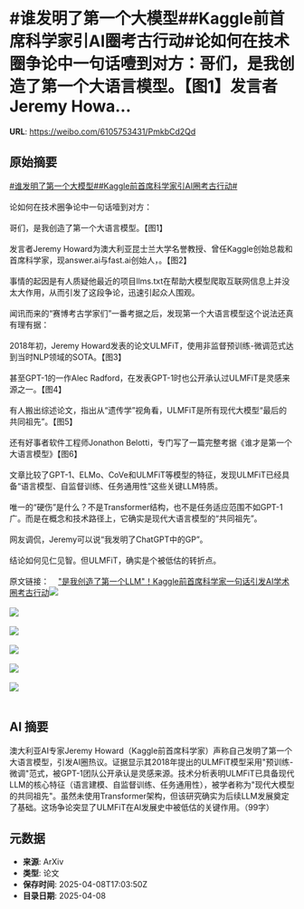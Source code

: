 # #谁发明了第一个大模型##Kaggle前首席科学家引AI圈考古行动#论如何在技术圈争论中一句话噎到对方：哥们，是我创造了第一个大语言模型。【图1】发言者Jeremy Howa...

**URL**: https://weibo.com/6105753431/PmkbCd2Qd

## 原始摘要

<a href="https://m.weibo.cn/search?containerid=231522type%3D1%26t%3D10%26q%3D%23%E8%B0%81%E5%8F%91%E6%98%8E%E4%BA%86%E7%AC%AC%E4%B8%80%E4%B8%AA%E5%A4%A7%E6%A8%A1%E5%9E%8B%23&amp;extparam=%23%E8%B0%81%E5%8F%91%E6%98%8E%E4%BA%86%E7%AC%AC%E4%B8%80%E4%B8%AA%E5%A4%A7%E6%A8%A1%E5%9E%8B%23" data-hide=""><span class="surl-text">#谁发明了第一个大模型#</span></a><a href="https://m.weibo.cn/search?containerid=231522type%3D1%26t%3D10%26q%3D%23Kaggle%E5%89%8D%E9%A6%96%E5%B8%AD%E7%A7%91%E5%AD%A6%E5%AE%B6%E5%BC%95AI%E5%9C%88%E8%80%83%E5%8F%A4%E8%A1%8C%E5%8A%A8%23&amp;extparam=%23Kaggle%E5%89%8D%E9%A6%96%E5%B8%AD%E7%A7%91%E5%AD%A6%E5%AE%B6%E5%BC%95AI%E5%9C%88%E8%80%83%E5%8F%A4%E8%A1%8C%E5%8A%A8%23" data-hide=""><span class="surl-text">#Kaggle前首席科学家引AI圈考古行动#</span></a><br><br>论如何在技术圈争论中一句话噎到对方：<br><br>哥们，是我创造了第一个大语言模型。【图1】<br><br>发言者Jeremy Howard为澳大利亚昆士兰大学名誉教授、曾任Kaggle创始总裁和首席科学家，现answer.ai与fast.ai创始人，。【图2】<br><br>事情的起因是有人质疑他最近的项目llms.txt在帮助大模型爬取互联网信息上并没太大作用，从而引发了这段争论，迅速引起众人围观。<br><br>闻讯而来的“赛博考古学家们”一番考据之后，发现第一个大语言模型这个说法还真有理有据：<br><br>2018年初，Jeremy Howard发表的论文ULMFiT，使用非监督预训练-微调范式达到当时NLP领域的SOTA。【图3】<br><br>甚至GPT-1的一作Alec Radford，在发表GPT-1时也公开承认过ULMFiT是灵感来源之一。【图4】<br><br>有人搬出综述论文，指出从“遗传学”视角看，ULMFiT是所有现代大模型“最后的共同祖先”。【图5】<br><br>还有好事者软件工程师Jonathon Belotti，专门写了一篇完整考据《谁才是第一个大语言模型》【图6】<br><br>文章比较了GPT-1、ELMo、CoVe和ULMFiT等模型的特征，发现ULMFiT已经具备“语言模型、自监督训练、任务通用性”这些关键LLM特质。<br><br>唯一的“硬伤”是什么？不是Transformer结构，也不是任务适应范围不如GPT-1广。而是在概念和技术路径上，它确实是现代大语言模型的“共同祖先”。<br><br>网友调侃，Jeremy可以说“我发明了ChatGPT中的GP”。<br><br>结论如何见仁见智。但ULMFiT，确实是个被低估的转折点。<br><br>原文链接：<a href="https://weibo.cn/sinaurl?u=https%3A%2F%2Fmp.weixin.qq.com%2Fs%2FO03Og634ldDylcRKOQy-8g" data-hide=""><span class="url-icon"><img style="width: 1rem;height: 1rem" src="https://h5.sinaimg.cn/upload/2015/09/25/3/timeline_card_small_web_default.png" referrerpolicy="no-referrer"></span><span class="surl-text">"是我创造了第一个LLM"！Kaggle前首席科学家一句话引发AI学术圈考古行动</span></a><img style="" src="https://tvax2.sinaimg.cn/large/006Fd7o3gy1i09irckh6uj30w00bu76x.jpg" referrerpolicy="no-referrer"><br><br><img style="" src="https://tvax4.sinaimg.cn/large/006Fd7o3gy1i09irvsvhmj30zk0bw161.jpg" referrerpolicy="no-referrer"><br><br><img style="" src="https://tvax4.sinaimg.cn/large/006Fd7o3gy1i09irxlch1j30wk0qoamn.jpg" referrerpolicy="no-referrer"><br><br><img style="" src="https://tvax3.sinaimg.cn/large/006Fd7o3gy1i09irz2t6ej30zk0jxgso.jpg" referrerpolicy="no-referrer"><br><br><img style="" src="https://tvax2.sinaimg.cn/large/006Fd7o3gy1i09is0nqxnj30s30zkqjw.jpg" referrerpolicy="no-referrer"><br><br><img style="" src="https://tvax3.sinaimg.cn/large/006Fd7o3gy1i09is2i36hj30zk0dldlj.jpg" referrerpolicy="no-referrer"><br><br>

## AI 摘要

澳大利亚AI专家Jeremy Howard（Kaggle前首席科学家）声称自己发明了第一个大语言模型，引发AI圈热议。证据显示其2018年提出的ULMFiT模型采用"预训练-微调"范式，被GPT-1团队公开承认是灵感来源。技术分析表明ULMFiT已具备现代LLM的核心特征（语言建模、自监督训练、任务通用性），被学者称为"现代大模型的共同祖先"。虽然未使用Transformer架构，但该研究确实为后续LLM发展奠定了基础。这场争论突显了ULMFiT在AI发展史中被低估的关键作用。（99字）

## 元数据

- **来源**: ArXiv
- **类型**: 论文
- **保存时间**: 2025-04-08T17:03:50Z
- **目录日期**: 2025-04-08
